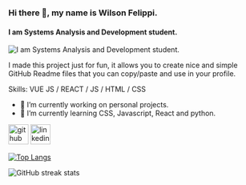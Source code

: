 ### Hi there 👋, my name is Wilson Felippi.
#### I am Systems Analysis and Development student.
![I am Systems Analysis and Development student.](https://arturssmirnovs.github.io/github-profile-readme-generator/images/banner.png)

I made this project just for fun, it allows you to create nice and simple GitHub Readme files that you can copy/paste and use in your profile.

Skills: VUE JS / REACT / JS / HTML / CSS

- 🔭 I’m currently working on personal projects. 
- 🌱 I’m currently learning CSS, Javascript, React and python. 


[<img src='https://cdn.jsdelivr.net/npm/simple-icons@3.0.1/icons/github.svg' alt='github' height='40'>](https://github.com/WilsonFelippi)  [<img src='https://cdn.jsdelivr.net/npm/simple-icons@3.0.1/icons/linkedin.svg' alt='linkedin' height='40'>](https://www.linkedin.com/in/https://www.linkedin.com/in/wilson-felippi-7a4a56251/)  

[![Top Langs](https://github-readme-stats.vercel.app/api/top-langs/?username=WilsonFelippi)](https://github.com/anuraghazra/github-readme-stats)

![GitHub streak stats](https://streak-stats.demolab.com/?user=WilsonFelippi)  

